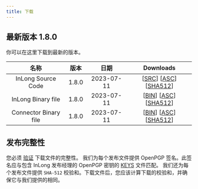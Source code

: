 ```yaml
---
title: 下载
---
```


## 最新版本 1.8.0
你可以在这里下载到最新的版本。

|          名称           |  版本   |     日期     |                                                                                                                                                                                       Downloads                                                                                                                                                                                        |
|:---------------------:|:-----:|:----------:|:--------------------------------------------------------------------------------------------------------------------------------------------------------------------------------------------------------------------------------------------------------------------------------------------------------------------------------------------------------------------------------------:|
|  InLong Source Code   | 1.8.0 | 2023-07-11 |                                           [[SRC](https://downloads.apache.org/inlong/1.8.0/apache-inlong-1.8.0-src.tar.gz)]                [[ASC](https://downloads.apache.org/inlong/1.8.0/apache-inlong-1.8.0-src.tar.gz.asc)]                [[SHA512](https://downloads.apache.org/inlong/1.8.0/apache-inlong-1.8.0-src.tar.gz.sha512)]                                            |
|  InLong Binary file   | 1.8.0 | 2023-07-11 |                                           [[BIN](https://downloads.apache.org/inlong/1.8.0/apache-inlong-1.8.0-bin.tar.gz)]                [[ASC](https://downloads.apache.org/inlong/1.8.0/apache-inlong-1.8.0-bin.tar.gz.asc)]                [[SHA512](https://downloads.apache.org/inlong/1.8.0/apache-inlong-1.8.0-bin.tar.gz.sha512)]                                            |
| Connector Binary file | 1.8.0 | 2023-07-11 |                         [[BIN](https://downloads.apache.org/inlong/1.8.0/apache-inlong-1.8.0-sort-connectors.tar.gz)]                [[ASC](https://downloads.apache.org/inlong/1.8.0/apache-inlong-1.8.0-sort-connectors.tar.gz.asc)]                [[SHA512](https://downloads.apache.org/inlong/1.8.0/apache-inlong-1.8.0-sort-connectors.tar.gz.sha512)]                          |

## 发布完整性
您必须 [验证](https://www.apache.org/info/verification.html) 下载文件的完整性。
我们为每个发布文件提供 OpenPGP 签名。此签名应与包含 InLong 发布经理的 OpenPGP 密钥的 [KEYS](https://downloads.apache.org/inlong/KEYS) 文件匹配。
我们还为每个发布文件提供 <code>SHA-512</code> 校验和。下载文件后，您应该计算下载的校验和，并确保它与我们提供的相同。